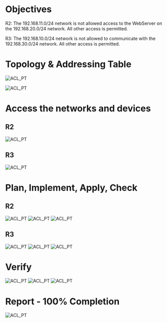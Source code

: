 # Objectives
R2: The 192.168.11.0/24 network is not allowed access to the WebServer on the 192.168.20.0/24 network. All other access is permitted.

R3: The 192.168.10.0/24 network is not allowed to communicate with the 192.168.30.0/24 network. All other access is permitted.

# Topology & Addressing Table
![ACL_PT](/Images/PT_5.1.8_2.png)

![ACL_PT](/Images/PT_5.1.8_1.png)

# Access the networks and devices
## R2
![ACL_PT](/Images/PT_5.1.8_3.png)
## R3
![ACL_PT](/Images/PT_5.1.8_7.png)

# Plan, Implement, Apply, Check
## R2
![ACL_PT](/Images/PT_5.1.8_4.png)
![ACL_PT](/Images/PT_5.1.8_5.png)
![ACL_PT](/Images/PT_5.1.8_6.png)

## R3
![ACL_PT](/Images/PT_5.1.8_8.png)
![ACL_PT](/Images/PT_5.1.8_9.png)
![ACL_PT](/Images/PT_5.1.8_10.png)

# Verify
![ACL_PT](/Images/PT_5.1.8_12.png)
![ACL_PT](/Images/PT_5.1.8_13.png)
![ACL_PT](/Images/PT_5.1.8_14.png)

# Report - 100% Completion
![ACL_PT](/Images/PT_5.1.8_11.png)

